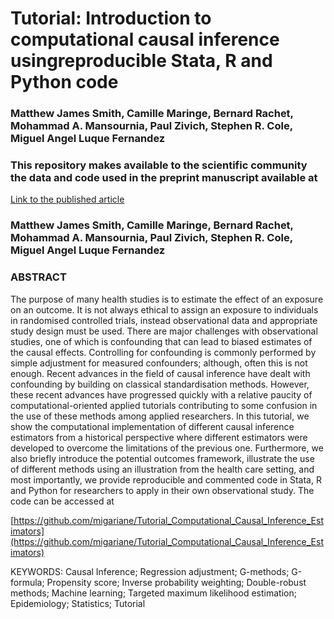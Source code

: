 # Tutorial: Introduction to computational causal inference usingreproducible Stata, R and Python code

### Matthew James Smith, Camille Maringe, Bernard Rachet, Mohammad A. Mansournia, Paul Zivich, Stephen R. Cole, Miguel Angel Luque Fernandez

### This repository makes available to the scientific community the data and code used in the preprint manuscript available at

[Link to the published article]()

### Matthew James Smith, Camille Maringe, Bernard Rachet, Mohammad A. Mansournia, Paul Zivich, Stephen R. Cole, Miguel Angel Luque Fernandez

### ABSTRACT
The purpose of many health studies is to estimate the effect of an exposure on an outcome. It is not always ethical to assign an exposure to individuals in randomised controlled trials, instead observational data and appropriate study design must be used. There are major challenges with observational studies, one of which is confounding that can lead to biased estimates of the causal effects. Controlling for confounding is commonly performed by simple adjustment for measured confounders; although, often this is not enough. Recent advances in the field of causal inference have dealt with confounding by building on classical standardisation methods. However, these recent advances have progressed quickly with a relative paucity of computational-oriented applied tutorials contributing to some confusion in the use of these methods among applied researchers. In this tutorial, we show the computational implementation of different causal inference estimators from a historical perspective where different estimators were developed to overcome the limitations of the previous one. Furthermore, we also briefly introduce the potential outcomes framework, illustrate the use of different methods using an illustration from the health care setting, and most importantly, we provide reproducible and commented code in Stata, R and Python for researchers to apply in their own observational study. The code can be accessed at  

[https://github.com/migariane/Tutorial_Computational_Causal_Inference_Estimators](https://github.com/migariane/Tutorial_Computational_Causal_Inference_Estimators)  

KEYWORDS: Causal Inference; Regression adjustment; G-methods; G-formula; Propensity score; Inverse probability weighting; Double-robust methods; Machine learning; Targeted maximum likelihood estimation;  Epidemiology; Statistics; Tutorial
